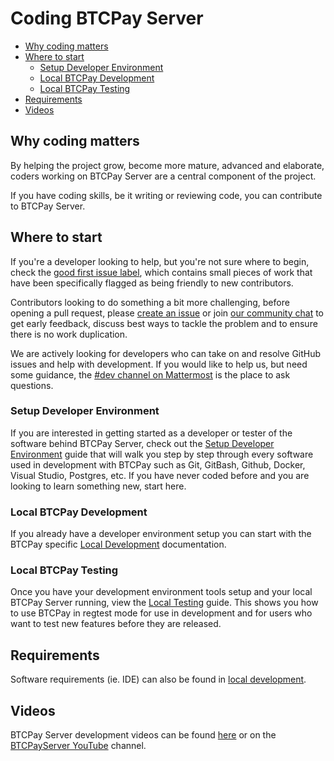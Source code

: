 # Coding BTCPay Server

- [Why coding matters](#why-coding-matters)
- [Where to start](#where-to-start)
   - [Setup Developer Environment](#setup-developer-environment)
   - [Local BTCPay Development](#local-btcpay-development)
   - [Local BTCPay Testing](#local-btcpay-testing)
- [Requirements](#requirements)
- [Videos](#videos)


## Why coding matters

By helping the project grow, become more mature, advanced and elaborate, coders working on BTCPay Server are a central component of the project.

If you have coding skills, be it writing or reviewing code, you can contribute to BTCPay Server.

## Where to start

If you're a developer looking to help, but you're not sure where to begin, check the [good first issue label](https://github.com/btcpayserver/btcpayserver/issues?q=is%3Aissue+is%3Aopen+label%3A%22good+first+issue%22), which contains small pieces of work that have been specifically flagged as being friendly to new contributors.

Contributors looking to do something a bit more challenging, before opening a pull request, please [create an issue](https://github.com/btcpayserver/btcpayserver/issues/new/choose) or join [our community chat](https://chat.btcpayserver.org/) to get early feedback, discuss best ways to tackle the problem and to ensure there is no work duplication.

We are actively looking for developers who can take on and resolve GitHub issues and help with development. If you would like to help us, but need some guidance, the [#dev channel on Mattermost](https://chat.btcpayserver.org/btcpayserver/channels/dev) is the place to ask questions.

### Setup Developer Environment

If you are interested in getting started as a developer or tester of the software behind BTCPay Server, check out the [Setup Developer Environment](../ContributeDev/ContributeDevCode.md) guide that will walk you step by step through every software used in development with BTCPay such as Git, GitBash, Github, Docker, Visual Studio, Postgres, etc. If you have never coded before and you are looking to learn something new, start here. 

### Local BTCPay Development

If you already have a developer environment setup you can start with the BTCPay specific [Local Development](../../LocalDev.md) documentation.

### Local BTCPay Testing

Once you have your development environment tools setup and your local BTCPay Server running, view the [Local Testing](../ContributeDev/ContributeDevTest.md) guide. This shows you how to use BTCPay in regtest mode for use in development and for users who want to test new features before they are released.

## Requirements

Software requirements (ie. IDE) can also be found in [local development](../../LocalDev.md#which-ide).

## Videos

BTCPay Server development videos can be found [here](../../LocalDev.md#videos) or on the [BTCPayServer YouTube](https://www.youtube.com/channel/UCpG9WL6TJuoNfFVkaDMp9ug) channel.
